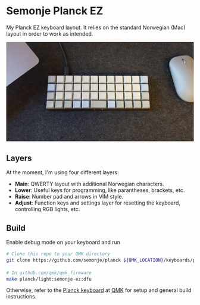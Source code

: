 # Semonje Planck EZ
My Planck EZ keyboard layout. It relies on the standard Norwegian (Mac) layout in order to work as intended.

![What it looks like](thumbnail.jpg)

## Layers
At the moment, I'm using four different layers:
- **Main**: QWERTY layout with additional Norwegian characters.
- **Lower**: Useful keys for programming, like parantheses, brackets, etc.
- **Raise**: Number pad and arrows in VIM style.
- **Adjust**: Function keys and settings layer for resetting the keyboard, controlling RGB lights, etc.

## Build
Enable debug mode on your keyboard and run
``` bash
# Clone this repo to your QMK directory
git clone https://github.com/semonje/planck ${QMK_LOCATION}/keyboards/planck/keymaps/semonje-ez

# In github.com/qmk/qmk_firmware
make planck/light:semonje-ez:dfu
```

Otherwise, refer to the [Planck keyboard](https://github.com/qmk/qmk_firmware/tree/master/keyboards/planck) at [QMK](https://github.com/qmk/qmk_firmware) for setup and general build instructions.
